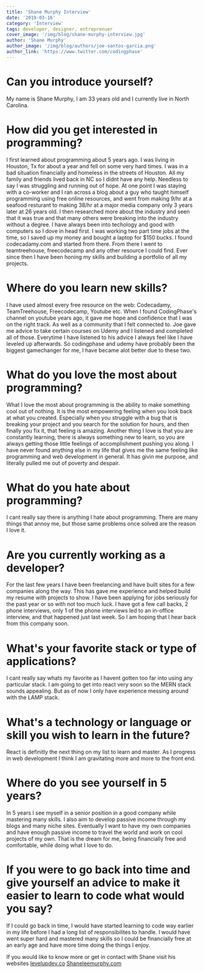 ```yaml
---
title: 'Shane Murphy Interview'
date: '2019-03-16'
category: 'Interview'
tags: developer, designer, entreprenuer
cover_image: '/img/blog/shane-murphy-interview.jpg'
author: 'Shane Murphy'
author_image: '/img/blog/authors/joe-santos-garcia.png'
author_link: 'https://www.twitter.com/codingphase'
---
```


# Can you introduce yourself?

My name is Shane Murphy, I am 33 years old and I currently live in North Carolina.

# How did you get interested in programming?

I first learned about programming about 5 years ago. I was living in Houston, Tx for about a year and fell on some very hard times.
I was in a bad situation financially and homeless in the streets of Houston. All my family and friends lived back in NC so I didnt have any help.
Needless to say I was struggling and running out of hope. At one point I was staying with a co-worker and I ran across a blog about a guy
who taught himself programming using free online resources, and went from making 9/hr at a seafood resturant to making 38/hr at a major media
company only 3 years later at 26 years old. I then researched more about the industry and seen that it was true and that many others were
breaking into the industry without a degree. I have always been into techology and good with computers so I dove in head first. I was working
two part time jobs at the time, so I saved up my money and bought a laptop for \$150 bucks. I found codecadamy.com and started from there.
From there I went to teamtreehouse, freecodecamp and any other resource I could find. Ever since then I have been honing my skills and
building a portfolio of all my projects.

# Where do you learn new skills?

I have used almost every free resource on the web: Codecadamy, TeamTreehouse, Freecodecamp, Youtube etc. When I found CodingPhase's channel
on youtube years ago, it gave me hope and confidence that I was on the right track. As well as a community that I felt connected to. Joe gave me
advice to take certain courses on Udemy and I listened and completed all of those. Everytime I have listened to his advice I always feel like
I have leveled up afterwards. So codingphase and udemy have probably been the biggest gamechanger for me, I have became alot better due to these two.

# What do you love the most about programming?

What I love the most about programming is the ability to make something cool out of nothing. It is the most empowering feeling when you
look back at what you created. Especially when you struggle with a bug that is breaking your project and you search for the solution for
hours, and then finally you fix it, that feeling is amazing. Another thing I love is that you are constantly learning, there is always something
new to learn, so you are always getting those little feelings of accomplishment pushing you along. I have never found anything else in my
life that gives me the same feeling like programming and web development in general. It has givin me purpose, and literally pulled me out
of poverty and despair.

# What do you hate about programming?

I cant really say there is anything I hate about programming. There are many things that annoy me, but those same problems once solved are
the reason I love it.

# Are you currently working as a developer?

For the last few years I have been freelancing and have built sites for a few companies along the way. This has gave me experience and helped
build my resume with projects to show. I have been applying for jobs seriously for the past year or so with not too much luck. I have
got a few call backs, 2 phone interviews, only 1 of the phone interviews led to an in-office interview, and that happened just last week.
So I am hoping that I hear back from this company soon.

# What's your favorite stack or type of applications?

I cant really say whats my favorite as I havent gotten too far into using any particular stack. I am going to get into react very soon so
the MERN stack sounds appealing. But as of now I only have experience messing around with the LAMP stack.

# What's a technology or language or skill you wish to learn in the future?

React is definitly the next thing on my list to learn and master. As I progress in web development I think I am gravitating more and more
to the front end.

# Where do you see yourself in 5 years?

In 5 years I see myself in a senior position in a good company while mastering many skills. I also aim to develop passive income through
my blogs and many niche sites. Eventually I want to have my own companies and have enough passive income to travel the world and work on
cool projects of my own. That is the dream for me, being financially free and comfortable, while doing what I love to do.

# If you were to go back into time and give yourself an advice to make it easier to learn to code what would you say?

If I could go back in time, I would have started learning to code way earlier in my life before I had a long list of responsibilites to
handle. I would have went super hard and mastered many skills so I could be financially free at an early age and have more time doing the things I enjoy.

If you would like to know more or get in contact with Shane visit his websites
[levelupdev.co](levelupdev.co)
[Shaneleemurphy.com](Shaneleemurphy.com)
